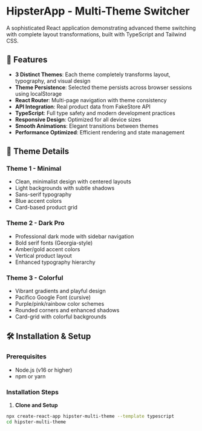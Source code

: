 # HipsterApp - Multi-Theme Switcher

A sophisticated React application demonstrating advanced theme switching with complete layout transformations, built with TypeScript and Tailwind CSS.

## 🚀 Features

- **3 Distinct Themes**: Each theme completely transforms layout, typography, and visual design
- **Theme Persistence**: Selected theme persists across browser sessions using localStorage
- **React Router**: Multi-page navigation with theme consistency
- **API Integration**: Real product data from FakeStore API
- **TypeScript**: Full type safety and modern development practices
- **Responsive Design**: Optimized for all device sizes
- **Smooth Animations**: Elegant transitions between themes
- **Performance Optimized**: Efficient rendering and state management

## 🎨 Theme Details

### Theme 1 - Minimal

- Clean, minimalist design with centered layouts
- Light backgrounds with subtle shadows
- Sans-serif typography
- Blue accent colors
- Card-based product grid

### Theme 2 - Dark Pro

- Professional dark mode with sidebar navigation
- Bold serif fonts (Georgia-style)
- Amber/gold accent colors
- Vertical product layout
- Enhanced typography hierarchy

### Theme 3 - Colorful

- Vibrant gradients and playful design
- Pacifico Google Font (cursive)
- Purple/pink/rainbow color schemes
- Rounded corners and enhanced shadows
- Card-grid with colorful backgrounds

## 🛠️ Installation & Setup

### Prerequisites

- Node.js (v16 or higher)
- npm or yarn

### Installation Steps

1. **Clone and Setup**

```bash
npx create-react-app hipster-multi-theme --template typescript
cd hipster-multi-theme
```
